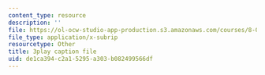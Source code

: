```yaml
---
content_type: resource
description: ''
file: https://ol-ocw-studio-app-production.s3.amazonaws.com/courses/8-03sc-physics-iii-vibrations-and-waves-fall-2016/de1ca394c2a15295a303b082499566df_Dlhma3z57SA.vtt
file_type: application/x-subrip
resourcetype: Other
title: 3play caption file
uid: de1ca394-c2a1-5295-a303-b082499566df
---
```

